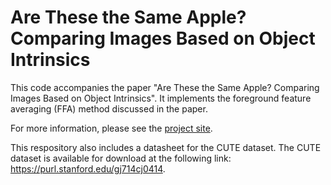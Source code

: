 # Are These the Same Apple? Comparing Images Based on Object Intrinsics

This code accompanies the paper "Are These the Same Apple? Comparing Images Based on Object Intrinsics". It implements the foreground feature averaging (FFA) method discussed in the paper.

For more information, please see the [project site](https://s-tian.github.io/projects/cute/).

This respository also includes a datasheet for the CUTE dataset. The CUTE dataset is available for download at the following link: https://purl.stanford.edu/gj714cj0414.
